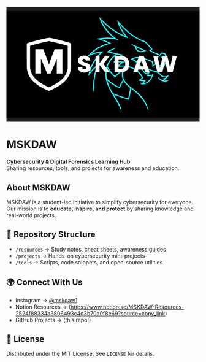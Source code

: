 ![MSKDAW Banner](ULTRAMSKDAW.png)
# MSKDAW
**Cybersecurity & Digital Forensics Learning Hub**  
Sharing resources, tools, and projects for awareness and education.

## About MSKDAW
MSKDAW is a student-led initiative to simplify cybersecurity for everyone.  
Our mission is to **educate, inspire, and protect** by sharing knowledge and real-world projects.

## 📂 Repository Structure
- `/resources` → Study notes, cheat sheets, awareness guides  
- `/projects` → Hands-on cybersecurity mini-projects  
- `/tools` → Scripts, code snippets, and open-source utilities

## 🌍 Connect With Us
- Instagram → [@mskdaw1](https://instagram.com/mskdaw1)  
- Notion Resources → (https://www.notion.so/MSKDAW-Resources-2524f88334a3806493c4d3b70a9f8e69?source=copy_link)
- GitHub Projects → (this repo!)

## 📜 License
Distributed under the MIT License. See `LICENSE` for details.
